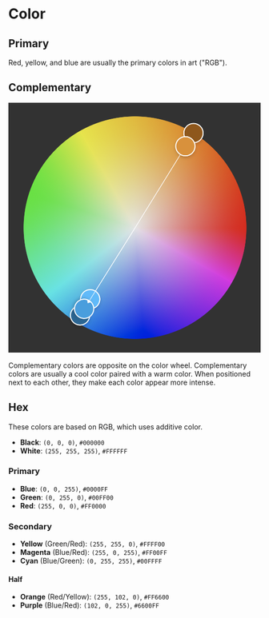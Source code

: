 # Color

## Primary

Red, yellow, and blue are usually the primary colors in art ("RGB").

## Complementary

![Color Complementary](assets/color-complementary.png)

Complementary colors are opposite on the color wheel. Complementary colors are usually a cool color paired with a warm color. When positioned next to each other, they make each color appear more intense.

## Hex

These colors are based on RGB, which uses additive color.

- **Black**: `(0, 0, 0)`, `#000000`
- **White**: `(255, 255, 255)`, `#FFFFFF`

### Primary

- **Blue**: `(0, 0, 255)`, `#0000FF`
- **Green**: `(0, 255, 0)`, `#00FF00 `
- **Red**: `(255, 0, 0)`, `#FF0000`

### Secondary

- **Yellow** (Green/Red): `(255, 255, 0)`, `#FFFF00`
- **Magenta** (Blue/Red): `(255, 0, 255)`, `#FF00FF`
- **Cyan** (Blue/Green): `(0, 255, 255)`, `#00FFFF`

#### Half

- **Orange** (Red/Yellow): `(255, 102, 0)`, `#FF6600`
- **Purple** (Blue/Red): `(102, 0, 255)`, `#6600FF `
